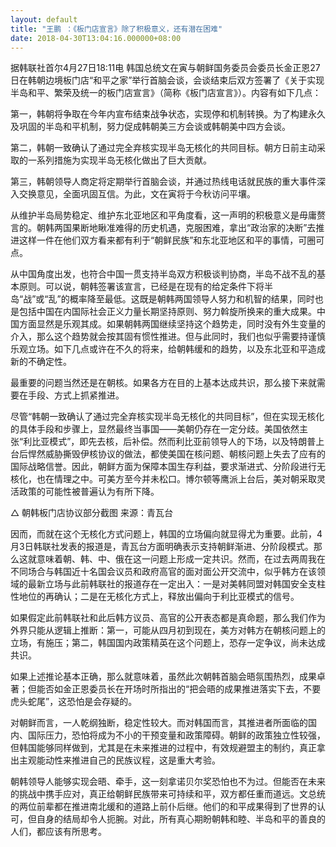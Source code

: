 ```yaml
---
layout: default
title: "王鹏 ：《板门店宣言》除了积极意义，还有潜在困难"
date: 2018-04-30T13:04:16.000000+08:00
---
```


据韩联社首尔4月27日18:11电 韩国总统文在寅与朝鲜国务委员会委员长金正恩27日在韩朝边境板门店“和平之家”举行首脑会谈，会谈结束后双方签署了《关于实现半岛和平、繁荣及统一的板门店宣言》（简称《板门店宣言》）。内容有如下几点：

第一，韩朝将争取在今年内宣布结束战争状态，实现停和机制转换。为了构建永久及巩固的半岛和平机制，努力促成韩朝美三方会谈或韩朝美中四方会谈。

第二，韩朝一致确认了通过完全弃核实现半岛无核化的共同目标。朝方日前主动采取的一系列措施为实现半岛无核化做出了巨大贡献。

第三，韩朝领导人商定将定期举行首脑会谈，并通过热线电话就民族的重大事件深入交换意见，全面巩固互信。为此，文在寅将于今秋访问平壤。

从维护半岛局势稳定、维护东北亚地区和平角度看，这一声明的积极意义是毋庸赘言的。朝韩两国果断地瞅准难得的历史机遇，克服困难，拿出“政治家的决断”去推进这样一件在他们双方看来都有利于“朝鲜民族”和东北亚地区和平的事情，可圈可点。


从中国角度出发，也符合中国一贯支持半岛双方积极谈判协商，半岛不战不乱的基本原则。可以说，朝韩签署该宣言，已经是在现有的给定条件下将半岛“战”或“乱”的概率降至最低。这既是朝韩两国领导人努力和机智的结果，同时也是包括中国在内国际社会正义力量长期坚持原则、努力斡旋所换来的重大成果。中国方面显然是乐观其成。如果朝韩两国继续坚持这个趋势走，同时没有外生变量的介入，那么这个趋势就会按其固有惯性推进。但与此同时，我们也似乎需要持谨慎乐观立场。如下几点或许在不久的将来，给朝韩缓和的趋势，以及东北亚和平造成新的不确定性。


最重要的问题当然还是在朝核。如果各方在目的上基本达成共识，那么接下来就需要在手段、方式上抓紧推进。

尽管“韩朝一致确认了通过完全弃核实现半岛无核化的共同目标”，但在实现无核化的具体手段和步骤上，显然最终当事国——美朝仍存在一定分歧。美国依然主张“利比亚模式”，即先去核，后补偿。然而利比亚前领导人的下场，以及特朗普上台后悍然威胁撕毁伊核协议的做法，都使美国在核问题、朝核问题上失去了应有的国际战略信誉。因此，朝鲜方面为保障本国生存利益，要求渐进式、分阶段进行无核化，也在情理之中。可美方至今并未松口。博尔顿等鹰派上台后，美对朝采取灵活政策的可能性被普遍认为有所下降。

△ 朝韩板门店协议部分截图 来源：青瓦台

因而，而就在这个无核化方式问题上，韩国的立场偏向就显得尤为重要。此前，4月3日韩联社发表的报道是，青瓦台方面明确表示支持朝鲜渐进、分阶段模式。那么这就意味着朝、韩、中、俄在这一问题上形成一定共识。然而，在过去两周我在不同场合与韩国近十名国会议员和政府高官的面对面公开交流中，似乎韩方在该领域的最新立场与此前韩联社的报道存在一定出入：一是对美韩同盟对韩国安全支柱性地位的再确认；二是在无核化方式上，释放出偏向于利比亚模式的信号。

如果假定此前韩联社和此后韩方议员、高官的公开表态都是真命题，那么我们作为外界只能从逻辑上推断：第一，可能从四月初到现在，美方对韩方在朝核问题上的立场，有施压；第二，韩国国内政策精英在这个问题上，恐存一定争议，尚未达成共识。

如果上述推论基本正确，那么就意味着，虽然此次朝韩首脑会晤氛围热烈，成果卓著；但能否如金正恩委员长在开场时所指出的“把会晤的成果推进落实下去，不要虎头蛇尾”，这恐怕是会存疑的。

对朝鲜而言，一人乾纲独断，稳定性较大。而对韩国而言，其推进者所面临的国内、国际压力，恐怕将成为不小的干预变量和政策障碍。朝鲜的政策独立性较强，但韩国能够同样做到，尤其是在未来推进的过程中，有效规避盟主的制约，真正拿出主观能动性来推进自己的民族议程，这是重大考验。

朝韩领导人能够实现会晤、牵手，这一刻拿诺贝尔奖恐怕也不为过。但能否在未来的挑战中携手应对，真正给朝鲜民族带来可持续和平，双方都任重而道远。文总统的两位前辈都在推进南北缓和的道路上前仆后继。他们的和平成果得到了世界的认可，但自身的结局却令人扼腕。对此，所有真心期盼朝韩和睦、半岛和平的善良的人们，都应该有所思考。

